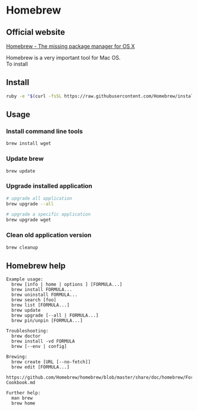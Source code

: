 # Homebrew

## Official website

[Homebrew - The missing package manager for OS X](http://brew.sh)

Homebrew is a very important tool for Mac OS.  
To install


## Install

```sh
ruby -e "$(curl -fsSL https://raw.githubusercontent.com/Homebrew/install/master/install)"
```

## Usage

### Install command line tools

```sh
brew install wget
```

### Update brew

```sh
brew update
```

### Upgrade installed application

```sh
# upgrade all application
brew upgrade --all

# upgrade a specific application
brew upgrade wget
```

### Clean old application version

```sh
brew cleanup
```

## Homebrew help

```
Example usage:
  brew [info | home | options ] [FORMULA...]
  brew install FORMULA...
  brew uninstall FORMULA...
  brew search [foo]
  brew list [FORMULA...]
  brew update
  brew upgrade [--all | FORMULA...]
  brew pin/unpin [FORMULA...]

Troubleshooting:
  brew doctor
  brew install -vd FORMULA
  brew [--env | config]

Brewing:
  brew create [URL [--no-fetch]]
  brew edit [FORMULA...]
  https://github.com/Homebrew/homebrew/blob/master/share/doc/homebrew/Formula-Cookbook.md

Further help:
  man brew
  brew home
```
